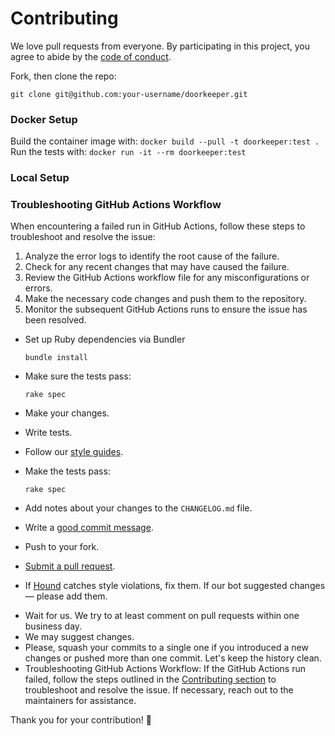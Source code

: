# Contributing

We love pull requests from everyone. By participating in this project, you agree
to abide by the [code of conduct](CODE_OF_CONDUCT.md).

Fork, then clone the repo:

    git clone git@github.com:your-username/doorkeeper.git

### Docker Setup

Build the container image with: `docker build --pull -t doorkeeper:test .`
Run the tests with: `docker run -it --rm doorkeeper:test`

### Local Setup

### Troubleshooting GitHub Actions Workflow
When encountering a failed run in GitHub Actions, follow these steps to troubleshoot and resolve the issue:
1. Analyze the error logs to identify the root cause of the failure.
2. Check for any recent changes that may have caused the failure.
3. Review the GitHub Actions workflow file for any misconfigurations or errors.
4. Make the necessary code changes and push them to the repository.
5. Monitor the subsequent GitHub Actions runs to ensure the issue has been resolved.

* Set up Ruby dependencies via Bundler

      bundle install

* Make sure the tests pass:

      rake spec

* Make your changes.
* Write tests.
* Follow our [style guides](.rubocop.yml).
* Make the tests pass:

      rake spec

* Add notes about your changes to the `CHANGELOG.md` file.

* Write a [good commit message][commit].
* Push to your fork.
* [Submit a pull request][pr].

[commit]: http://tbaggery.com/2008/04/19/a-note-about-git-commit-messages.html
[pr]: https://github.com/doorkeeper-gem/doorkeeper/compare/

* If [Hound] catches style violations, fix them. If our bot suggested changes — please add them.

[hound]: https://houndci.com

* Wait for us. We try to at least comment on pull requests within one business day.
* We may suggest changes.
* Please, squash your commits to a single one if you introduced a new changes or pushed more than
one commit. Let's keep the history clean.
* Troubleshooting GitHub Actions Workflow: If the GitHub Actions run failed, follow the steps outlined in the [Contributing section](#B) to troubleshoot and resolve the issue. If necessary, reach out to the maintainers for assistance.

Thank you for your contribution! :handshake:
